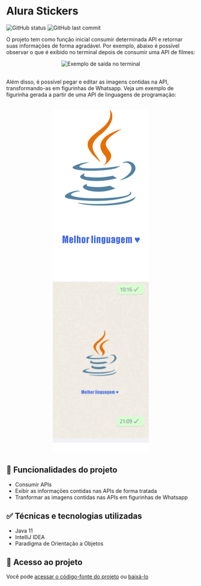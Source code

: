 <h1>Alura Stickers</h1>
<p align="left">
  <img alt="GitHub status" src="http://img.shields.io/static/v1?label=STATUS&message=CONCLUIDO&color=GREEN&style=for-the-badge"/>
  <img alt="GitHub last commit" src="https://img.shields.io/github/last-commit/Yam-BS/alura-stickers">
</p>

<p>O projeto tem como função inicial consumir determinada API e retornar suas informações de forma agradável. Por exemplo, abaixo é possível observar o que é exibido no terminal depois de consumir uma API de filmes:</p>

<div align="center">
  <img width="900px" alt="Exemplo de saída no terminal" src="https://user-images.githubusercontent.com/90811498/179649506-9a929ddf-5575-4c9d-8727-41ac50cbef48.png"/>
</div>

<br/>

<p>Além disso, é possível pegar e editar as imagens contidas na API, transformando-as em figurinhas de Whatsapp. Veja um exemplo de figurinha gerada a partir de uma API de linguagens de programação:</p>

<br/>

<div align="center">
  <img alt="Exemplo de saída no terminal" src="/saida/Java.png"/>
  <img alt="Figurinha sendo utilizada" src="/img/exemplo2.png"/>
</div>

<h2>&#x1F528 Funcionalidades do projeto</h2>

<ul>
  <li>Consumir APIs</li>
  <li>Exibir as informações contidas nas APIs de forma tratada</li>
  <li>Tranformar as imagens contidas nas APIs em figurinhas de Whatsapp</li>
</ul>


<h2>&#x2705 Técnicas e tecnologias utilizadas</h2>

<ul>
  <li>Java 11</li>
  <li>IntelliJ IDEA</li>
  <li>Paradigma de Orientação a Objetos</li>
</ul>

<h2>&#x1F4C1 Acesso ao projeto</h2>
<p>Você pode <a href="https://github.com/Yam-BS/alura-stickers/tree/master/src">acessar o código-fonte do projeto</a> ou <a href="https://github.com/Yam-BS/alura-stickers/archive/refs/heads/master.zip">baixá-lo</a></p>

